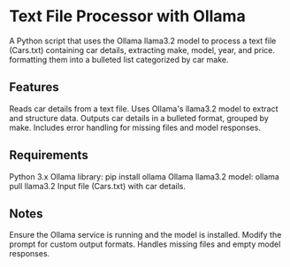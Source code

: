 # Text File Processor with Ollama
A Python script that uses the Ollama llama3.2 model to process a text file (Cars.txt) containing car details, extracting make, model, year, and price.
formatting them into a bulleted list categorized by car make.

## Features
Reads car details from a text file.
Uses Ollama's llama3.2 model to extract and structure data.
Outputs car details in a bulleted format, grouped by make.
Includes error handling for missing files and model responses.

## Requirements
Python 3.x
Ollama library: pip install ollama
Ollama llama3.2 model: ollama pull llama3.2
Input file (Cars.txt) with car details.

## Notes
Ensure the Ollama service is running and the model is installed.
Modify the prompt for custom output formats.
Handles missing files and empty model responses.

